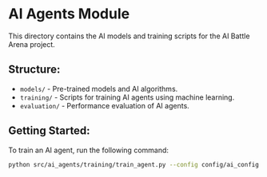 # AI Agents Module

This directory contains the AI models and training scripts for the AI Battle Arena project.

## Structure:
- `models/` - Pre-trained models and AI algorithms.
- `training/` - Scripts for training AI agents using machine learning.
- `evaluation/` - Performance evaluation of AI agents.

## Getting Started:
To train an AI agent, run the following command:

```bash
python src/ai_agents/training/train_agent.py --config config/ai_config.yaml
